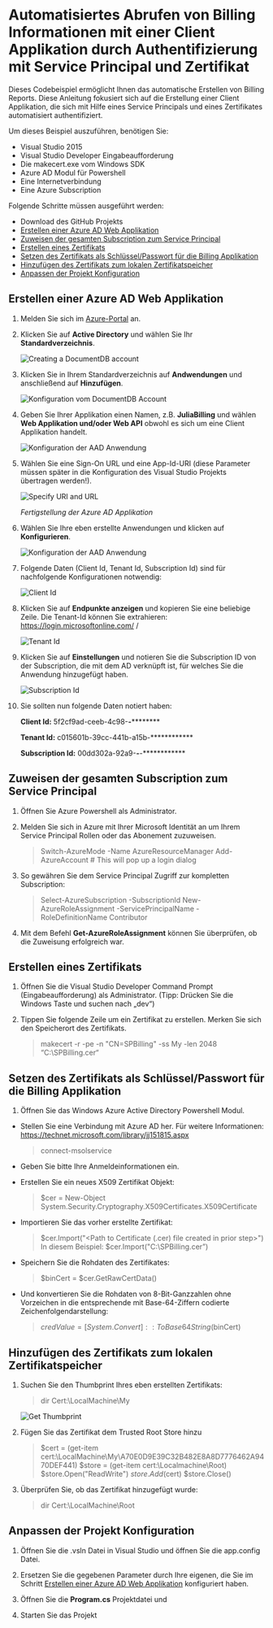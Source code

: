 ﻿Automatisiertes Abrufen von Billing Informationen mit einer Client Applikation durch Authentifizierung mit Service Principal und Zertifikat 
=======================================================================================

Dieses Codebeispiel ermöglicht Ihnen das automatische Erstellen von Billing Reports. 
Diese Anleitung fokusiert sich auf die Erstellung einer Client Applikation, die sich mit Hilfe eines Service Principals und eines Zertifikates automatisiert authentifiziert.   

Um dieses Beispiel auszuführen, benötigen Sie:

* Visual Studio 2015
* Visual Studio Developer Eingabeaufforderung
* Die makecert.exe vom Windows SDK
* Azure AD Modul für Powershell
* Eine Internetverbindung
* Eine Azure Subscription


Folgende Schritte müssen ausgeführt werden: 

* Download des GitHub Projekts
* [Erstellen einer Azure AD Web Applikation](#aad-app)
* [Zuweisen der gesamten Subscription zum Service Principal](#sp)
* [Erstellen eines Zertifikats](#create-cert)
* [Setzen des Zertifikats als Schlüssel/Passwort für die Billing Applikation](#set-up-cert)
* [Hinzufügen des Zertifikats zum lokalen Zertifikatspeicher](#add-cert)
* [Anpassen der Projekt Konfiguration](#app-config)

<a name="aad-app"></a>
## Erstellen einer Azure AD Web Applikation

1. Melden Sie sich im [Azure-Portal](https://manage.windowsazure.com/) an.

1. Klicken Sie auf **Active Directory** und wählen Sie Ihr **Standardverzeichnis**.  

    ![Creating a DocumentDB account](./images/ad.png)


1. Klicken Sie in Ihrem Standardverzeichnis auf **Andwendungen** und anschließend auf **Hinzufügen**.

	![Konfiguration vom DocumentDB Account](./images/anwendungen-hinzufuegen.png)

1. Geben Sie Ihrer Applikation einen Namen, z.B. **JuliaBilling** und wählen **Web Applikation und/oder Web API** obwohl es sich um eine Client Applikation handelt. 

	![Konfiguration der AAD Anwendung](./images/name-web.png)

1. Wählen Sie eine Sign-On URL und eine App-Id-URI (diese Parameter müssen später in die Konfiguration des Visual Studio Projekts übertragen werden!).

	![Specify URI and URL](./images/url-uri.png)

	_Fertigstellung der Azure AD Applikation_

1. Wählen Sie Ihre eben erstellte Anwendungen und klicken auf **Konfigurieren**.

	![Konfiguration der AAD Anwendung](./images/juliabilling-konfig.png)

1. Folgende Daten (Client Id, Tenant Id, Subscription Id) sind für nachfolgende Konfigurationen notwendig: 

	![Client Id](./images/clientId.png)


1. Klicken Sie auf **Endpunkte anzeigen** und kopieren Sie eine beliebige Zeile. Die Tenant-Id können Sie extrahieren: https://login.microsoftonline.com/ **<Ihre-Tenant-ID>** / 

	![Tenant Id](./images/get-tenantId.png)

1. Klicken Sie auf **Einstellungen** und notieren Sie die Subscription ID von der Subscription, die mit dem AD verknüpft ist, für welches Sie die Anwendung hinzugefügt haben.

    ![Subscription Id](./images/sub-id.png)



1. Sie sollten nun folgende Daten notiert haben:

    **Client Id:** 5f2cf9ad-ceeb-4c98-****-************

    **Tenant Id:** c015601b-39cc-441b-a15b-************

    **Subscription Id:** 00dd302a-92a9-****-****-************




<a name="sp"></a>
## Zuweisen der gesamten Subscription zum Service Principal

1. Öffnen Sie Azure Powershell als Administrator.

1. Melden Sie sich in Azure mit Ihrer Microsoft Identität an um Ihrem Service Principal Rollen oder das Abonement zuzuweisen.

	>  Switch-AzureMode -Name AzureResourceManager
    >  Add-AzureAccount # This will pop up a login dialog
    
1. So gewähren Sie dem Service Principal Zugriff zur kompletten Subscription:

    > Select-AzureSubscription -SubscriptionId <subscription-id>
    > New-AzureRoleAssignment -ServicePrincipalName <tenant-id> -RoleDefinitionName Contributor

1. Mit dem Befehl **Get-AzureRoleAssignment** können Sie überprüfen, ob die Zuweisung erfolgreich war.

<a name="create-cert"></a>
## Erstellen eines Zertifikats

1. Öffnen Sie die Visual Studio Developer Command Prompt (Eingabeaufforderung) als Administrator. 
   (Tipp: Drücken Sie die Windows Taste und suchen nach „dev“)  

1. Tippen Sie folgende Zeile um ein Zertifikat zu erstellen. Merken Sie sich den Speicherort des Zertifikats.
    
    > makecert -r -pe -n "CN=SPBilling" -ss My -len 2048 “C:\SPBilling.cer“



<a name="set-up-cert"></a>
## Setzen des Zertifikats als Schlüssel/Passwort für die Billing Applikation

1. Öffnen Sie das Windows Azure Active Directory Powershell Modul. 

* Stellen Sie eine Verbindung mit Azure AD her. Für weitere Informationen: https://technet.microsoft.com/library/jj151815.aspx
    > connect-msolservice

* Geben Sie bitte Ihre Anmeldeinformationen ein.

* Erstellen Sie ein neues X509 Zertifikat Objekt:
    > $cer = New-Object System.Security.Cryptography.X509Certificates.X509Certificate

* Importieren Sie das vorher erstellte Zertifikat:
    > $cer.Import("<Path to Certificate (.cer) file created in prior step>")
    >In diesem Beispiel:  $cer.Import("C:\SPBilling.cer”)

* Speichern Sie die Rohdaten des Zertifikates:
    > $binCert = $cer.GetRawCertData()

* Und konvertieren Sie die Rohdaten von 8-Bit-Ganzzahlen ohne Vorzeichen in die entsprechende mit Base-64-Ziffern codierte Zeichenfolgendarstellung:
    > $credValue = [System.Convert]::ToBase64String($binCert)

<a name="add-cert"></a>
## Hinzufügen des Zertifikats zum lokalen Zertifikatspeicher

1.	Suchen Sie den Thumbprint Ihres eben erstellten Zertifikats:
    > dir Cert:\LocalMachine\My

	![Get Thumbprint](./images/get-thumbprint.png)

2.	Fügen Sie das Zertifikat dem Trusted Root Store hinzu
    > $cert = (get-item cert:\LocalMachine\My\A70E0D9E39C32B482E8A8D7776462A9470DEF441)
    > $store = (get-item cert:\Localmachine\Root)
    > $store.Open("ReadWrite")
    > $store.Add($cert)
    > $store.Close()

3.	Überprüfen Sie, ob das Zertifikat hinzugefügt wurde:
    > dir Cert:\LocalMachine\Root

<a name="app-config"></a>
## Anpassen der Projekt Konfiguration 

1.	Öffnen Sie die .vsln Datei in Visual Studio und öffnen Sie die app.config Datei.

2. Ersetzen Sie die gegebenen Parameter durch Ihre eigenen, die Sie im Schritt [Erstellen einer Azure AD Web Applikation](#aad-app) konfiguriert haben. 

1. Öffnen Sie die **Program.cs** Projektdatei und 
3. Starten Sie das Projekt 
